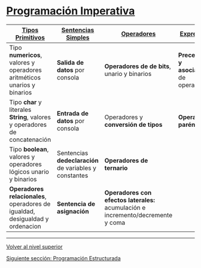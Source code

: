 #  [Programación Imperativa](../u2imperativeProgramming/README.md)




| **[Tipos Primitivos](u1primitiveTypes/README.md)** | [Sentencias Simples](u2simpleStatements/README.md) | [Operadores](u3operators/README.md) | [Expresiones](u4expressions/README.md) |
| --- | --- | --- | --- |
| Tipo **numericos**, valores y operadores aritméticos unarios y binarios | **Salida de datos** por consola | **Operadores de de bits**, unario y binarios | **Precedencia y asociatividad** de operadores |
| Tipo **char** y literales **String**, valores y operadores de concatenación | **Entrada de datos** por consola | Operadores y **conversión de tipos** | **Operador paréntesis** |
| Tipo **boolean**, valores y operadores lógicos unario y binarios | Sentencias **dedeclaración** de variables y constantes | **Operadores de ternario** |  |
| **Operadores relacionales**, operadores de igualdad, desigualdad y ordenacion | **Sentencia de asignación** | **Operadores con efectos laterales:** acumulación e incremento/decremente y coma |  |
---

[Volver al nivel superior](../README.md)

[Siguiente sección: Programación Estructurada](../u3structuredProgramming/README.md)
